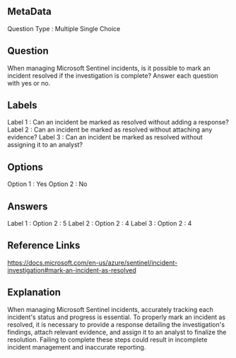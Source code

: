 ## MetaData
Question Type : Multiple Single Choice

## Question
When managing Microsoft Sentinel incidents, is it possible to mark an incident resolved if the investigation is complete? Answer each question with yes or no. 

## Labels
Label 1 : Can an incident be marked as resolved without adding a response?
Label 2 : Can an incident be marked as resolved without attaching any evidence? 
Label 3 : Can an incident be marked as resolved without assigning it to an analyst?

## Options
Option 1 : Yes
Option 2 : No

## Answers
Label 1 : Option 2 : 5
Label 2 : Option 2 : 4
Label 3 : Option 2 : 4

## Reference Links
https://docs.microsoft.com/en-us/azure/sentinel/incident-investigation#mark-an-incident-as-resolved

## Explanation
When managing Microsoft Sentinel incidents, accurately tracking each incident's status and progress is essential. To properly mark an incident as resolved, it is necessary to provide a response detailing the investigation's findings, attach relevant evidence, and assign it to an analyst to finalize the resolution. Failing to complete these steps could result in incomplete incident management and inaccurate reporting.